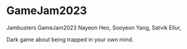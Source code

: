 # GameJam2023
Jambusters GameJam2023
Nayeon Heo, Sooyeon Yang, Satvik Ellur, 

Dark game about being trapped in your own mind.

